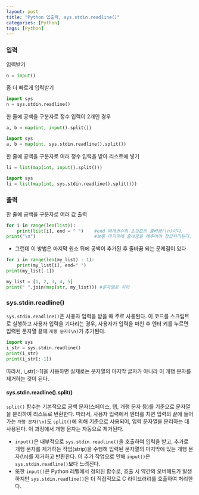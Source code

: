 ```yaml
---
layout: post
title: "Python 입출력, sys.stdin.readline()"
categories: [Python]
tags: [Python]
---
```


### 입력

입력받기

```python
n = input()
```

좀 더 빠르게 입력받기

```python
import sys
n = sys.stdin.readline()
```

한 줄에 공백을 구분자로 정수 입력이 2개인 경우

```python
a, b = map(int, input().split())

import sys
a, b = map(int, sys.stdin.readline().split())
```

한 줄에 공백을 구분자로 여러 정수 입력을 받아 리스트에 넣기

```python
li = list(map(int, input().split()))

import sys
li = list(map(int, sys.stdin.readline().split()))
```

### 출력

한 줄에 공백을 구분자로 여러 값 출력

```python
for i in range(len(list)):
    print(list[i], end = " ")    #end 매개변수의 초깃값은 줄바꿈(\n)이다.
print("\n")                      #보통 마지막에 줄바꿈을 해주어야 정답처리된다.
```

- 그런데 이 방법은 마지막 원소 뒤에 공백이 추가된 후 줄바꿈 되는 문제점이 있다

```python
for i in range(len(my_list) - 1):
    print(my_list[i], end=" ")
print(my_list[-1])
```

```python
my_list = [1, 2, 3, 4, 5]
print(" ".join(map(str, my_list))) #문자열로 처리
```

### sys.stdin.readline()

`sys.stdin.readline()`은 사용자 입력을 받을 때 주로 사용된다. 이 코드를 스크립트로 실행하고 사용자 입력을 기다리는 경우, 사용자가 입력을 마친 후 엔터 키를 누르면 입력된 문자열 끝에 `개행 문자(\n)`가 추가된다.

```python
import sys
i_str = sys.stdin.readline()
print(i_str)
print(i_str[:-1])
```

따라서, i_str[:-1]을 사용하면 실제로는 문자열의 마지막 글자가 아니라 이 개행 문자를 제거하는 것이 된다.

#### sys.stdin.readline().split()

`split()` 함수는 기본적으로 공백 문자(스페이스, 탭, 개행 문자 등)를 기준으로 문자열을 분리하여 리스트로 반환한다. 따라서, 사용자 입력에서 엔터를 치면 입력의 끝에 들어가는 `개행 문자(\n)`도 `split()`에 의해 기준으로 사용되어, 입력 문자열을 분리하는 데 사용된다. 이 과정에서 개행 문자는 자동으로 제거된다.

- `input()`은 내부적으로 `sys.stdin.readline()`을 호출하여 입력을 받고, 추가로 개행 문자를 제거하는 작업(strip)을 수행해 입력된 문자열의 마지막에 있는 개행 문자(\n)를 제거하고 반환한다. 이 추가 작업으로 인해 `input()`은 `sys.stdin.readline()`보다 느려진다.
- 또한 `input()`은 Python 레벨에서 정의된 함수로, 호출 시 약간의 오버헤드가 발생하지만 `sys.stdin.readline()`은 더 직접적으로 C 라이브러리를 호출하여 처리한다.
